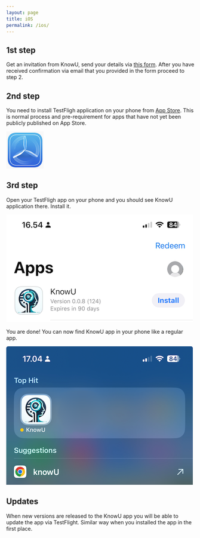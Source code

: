 ```yaml
---
layout: page
title: iOS
permalink: /ios/
---
```


## 1st step
Get an invitation from KnowU, send your details via [this form](https://knowu.app/join/). After you have received confirmation via email that you provided in the form proceed to step 2.

## 2nd step
You need to install TestFligh application on your phone from [App Store](https://apps.apple.com/us/app/testflight/id899247664). This is normal process and pre-requirement for apps that have not yet been publicly published on App Store.

[![TestFlight App](/media/testflight-icon.png)](https://apps.apple.com/us/app/testflight/id899247664)

## 3rd step
Open your TestFligh app on your phone and you should see KnowU application there. Install it.

![Install KnowU via TestFlight app](/media/testflight-example.png)

You are done! You can now find KnowU app in your phone like a regular app.

![You can now use KnowU app normally as any other iOS app](/media/ios-example.png)

## Updates
When new versions are released to the KnowU app you will be able to update the app via TestFlight. Similar way when you installed the app in the first place.